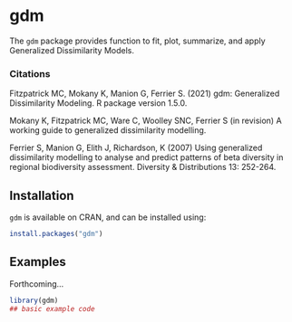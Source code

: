 
<!-- README.md is generated from README.Rmd. Please edit that file -->

# gdm

<!-- badges: start -->
<!-- badges: end -->

The `gdm` package provides function to fit, plot, summarize, and apply
Generalized Dissimilarity Models.

### Citations

Fitzpatrick MC, Mokany K, Manion G, Ferrier S. (2021) gdm: Generalized
Dissimilarity Modeling. R package version 1.5.0.

Mokany K, Fitzpatrick MC, Ware C, Woolley SNC, Ferrier S (in revision) A
working guide to generalized dissimilarity modelling.

Ferrier S, Manion G, Elith J, Richardson, K (2007) Using generalized
dissimilarity modelling to analyse and predict patterns of beta
diversity in regional biodiversity assessment. Diversity & Distributions
13: 252-264.

## Installation

`gdm` is available on CRAN, and can be installed using:

``` r
install.packages("gdm")
```

## Examples

Forthcoming…

``` r
library(gdm)
## basic example code
```

